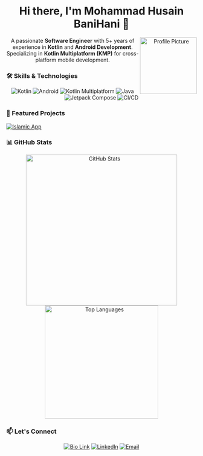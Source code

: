 <!-- Profile Header -->
<div align="center">
  <h1>Hi there, I'm Mohammad Husain BaniHani 👋</h1>
  <img src="https://cdn-icons-png.flaticon.com/512/5608/5608615.png" alt="Profile Picture" width="150" align="right"/>
  <p>
    A passionate <strong>Software Engineer</strong> with 5+ years of experience in <strong>Kotlin</strong> and <strong>Android Development</strong>. Specializing in <strong>Kotlin Multiplatform (KMP)</strong> for cross-platform mobile development.
  </p>
</div>

<!-- Skills Section -->
### 🛠️ Skills & Technologies

<div align="center">
  <!-- Replace the src URLs with the correct icon links -->
  <img src="https://img.shields.io/badge/Kotlin-%230095D5.svg?style=for-the-badge&logo=kotlin&logoColor=white" alt="Kotlin"/>
  <img src="https://img.shields.io/badge/Android-%233DDC84.svg?style=for-the-badge&logo=android&logoColor=white" alt="Android"/>
  <img src="https://img.shields.io/badge/Kotlin%20Multiplatform-%230095D5.svg?style=for-the-badge&logo=kotlin&logoColor=white" alt="Kotlin Multiplatform"/>
  <img src="https://img.shields.io/badge/Java-%23007396.svg?style=for-the-badge&logo=java&logoColor=white" alt="Java"/>
  <img src="https://img.shields.io/badge/Jetpack%20Compose-%23663399.svg?style=for-the-badge&logo=jetpack-compose&logoColor=white" alt="Jetpack Compose"/>
  <img src="https://img.shields.io/badge/CI%2FCD-%230A0A0A.svg?style=for-the-badge&logo=github-actions&logoColor=white" alt="CI/CD"/>
</div>

<!-- Pinned Repositories -->
### 🚀 Featured Projects

[![Islamic App](https://github-readme-stats.vercel.app/api/pin/?username=Mohmd-H-BH&repo=IslamicApp)](https://github.com/Mohmd-H-BH/IslamicApp)
<!--[![Readme Card](https://github-readme-stats.vercel.app/api/pin/?username=anuraghazra&repo=github-readme-stats)](https://github.com/anuraghazra/github-readme-stats) -->
<!--[![Project 1](https://github-readme-stats.vercel.app/api/pin/?username=yourusername&repo=repository1)](https://github.com/yourusername/repository1) -->


<!-- GitHub Stats -->
### 📊 GitHub Stats

<div align="center">
  <img src="https://github-readme-stats.vercel.app/api?username=Mohmd-H-BH&show_icons=true&theme=radical" alt="GitHub Stats" width="400"/>
  <img src="https://github-readme-stats.vercel.app/api/top-langs/?username=Mohmd-H-BH&layout=compact&theme=radical" alt="Top Languages" width="300"/>
</div>

<!-- Contact & Social Links -->
### 📫 Let's Connect

<div align="center">
  <a href="https://bio.link/mohmd_banihani"><img src="https://img.shields.io/badge/Bio-Your%20Bio-orange?style=for-the-badge&logo=link&logoColor=white" alt="Bio Link"/></a>
  <a href="https://www.linkedin.com/in/yourlinkedin"><img src="https://img.shields.io/badge/LinkedIn-Connect-blue?style=for-the-badge&logo=linkedin&logoColor=white" alt="LinkedIn"/></a>
  <a href="mailto:mohmd.h.bh@gmail.com"><img src="https://img.shields.io/badge/Email-Contact%20Me-yellow?style=for-the-badge&logo=gmail&logoColor=white" alt="Email"/></a>
</div>
